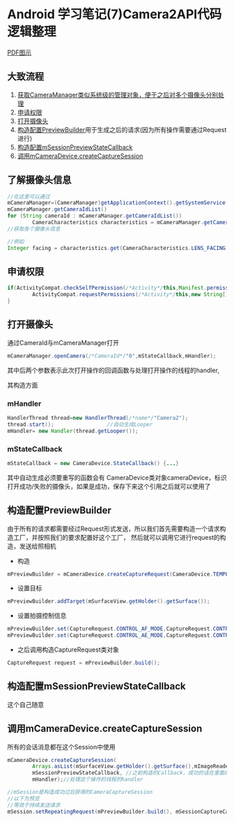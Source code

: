 # Android 学习笔记(7)Camera2API代码逻辑整理

[PDF图示](../ATTACHMENT/Camera2Video.pdf)

## 大致流程
1. [获取CameraManager类似系统级的管理对象，便于之后对多个摄像头分别处理](#了解摄像头信息)
1. [申请权限](#申请权限)
1. [打开摄像头](#打开摄像头)
1. [构造配置PreviewBuilder](#构造配置PreviewBuilder)用于生成之后的请求(因为所有操作需要通过Request进行)
1. [构造配置mSessionPreviewStateCallback](#构造配置msessionpreviewstatecallback)
1. [调用mCameraDevice.createCaptureSession](#调用mcameradevicecreatecapturesession)

## 了解摄像头信息
```java
//在这里可以通过
mCameraManager=(CameraManager)getApplicationContext().getSystemService(Context.CAMERA_SERVICE);
mCameraManager.getCameraIdList()
for (String cameraId : mCameraManager.getCameraIdList())
		CameraCharacteristics characteristics = mCameraManager.getCameraCharacteristics(cameraId);    
//获取各个摄像头信息

//例如
Integer facing = characteristics.get(CameraCharacteristics.LENS_FACING);
```
## 申请权限

```java
if(ActivityCompat.checkSelfPermission(/*Activity*/this,Manifest.permission.CAMERA)!= PackageManager.PERMISSION_GRANTED){
		ActivityCompat.requestPermissions(/*Activity*/this,new String[] {Manifest.permission.CAMERA}, /*可以自己任取的requestCode，用于自己标识某一种类的申请*/1);
}
```

## 打开摄像头
通过CameraId与mCameraManager打开
```java
mCameraManager.openCamera(/*CameraId*/"0",mStateCallback,mHandler);
```
其中后两个参数表示此次打开操作的回调函数与处理打开操作的线程的handler,

其构造方面
### mHandler
```java
HandlerThread thread=new HandlerThread(/*name*/"Camera2");
thread.start();					//自动生成Looper
mHandler= new Handler(thread.getLooper());
```
### mStateCallback
```java
mStateCallback = new CameraDevice.StateCallback() {...}
```
其中自动生成必须要重写的函数会有
CameraDevice类对象cameraDevice，标识打开成功/失败的摄像头，如果是成功，保存下来这个引用之后就可以使用了

## 构造配置PreviewBuilder
由于所有的请求都需要经过Request形式发送，所以我们首先需要构造一个请求构造工厂，并按照我们的要求配置好这个工厂，
然后就可以调用它进行request的构造，发送给照相机
* 构造
```java
mPreviewBuilder = mCameraDevice.createCaptureRequest(CameraDevice.TEMPLATE_PREVIEW);
```
* 设置目标
```java
mPreviewBuilder.addTarget(mSurfaceView.getHolder().getSurface());
```
* 设置拍摄控制信息
```java
mPreviewBuilder.set(CaptureRequest.CONTROL_AF_MODE,CaptureRequest.CONTROL_AF_MODE_CONTINUOUS_PICTURE);
mPreviewBuilder.set(CaptureRequest.CONTROL_AE_MODE,CaptureRequest.CONTROL_AE_MODE_ON_AUTO_FLASH);
```
* 之后调用构造CaptureRequest类对象
```java
CaptureRequest request = mPreviewBuilder.build();
```

## 构造配置mSessionPreviewStateCallback
这个自己随意
## 调用mCameraDevice.createCaptureSession

所有的会话消息都在这个Session中使用
```java
mCameraDevice.createCaptureSession(
		Arrays.asList(mSurfaceView.getHolder().getSurface(),mImageReader.getSurface()), //Surface的列表
		mSessionPreviewStateCallback, //之前构造的Callback，成功的话在里面的onConfigued函数中会传入cameraCaptureSession对象，可以保存下来，之后操作
		mHandler);//处理这个操作的线程的handler
```
```java
//mSession是构造成功过后获得的CameraCaptureSession
//以下为预览
//等效于持续发送请求
mSession.setRepeatingRequest(mPreviewBuilder.build(), mSessionCaptureCallback, mHandler);
```

